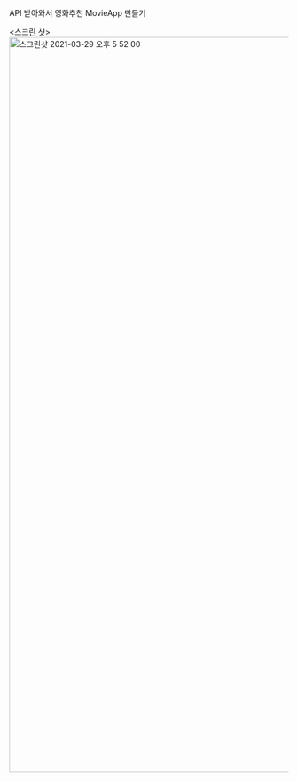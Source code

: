 API 받아와서 영화추천 MovieApp 만들기

<스크린 샷>
<img width="1324" alt="스크린샷 2021-03-29 오후 5 52 00" src="https://user-images.githubusercontent.com/74041698/112811959-8b92ca00-90b7-11eb-815d-a6e9fbe6d68f.png">
